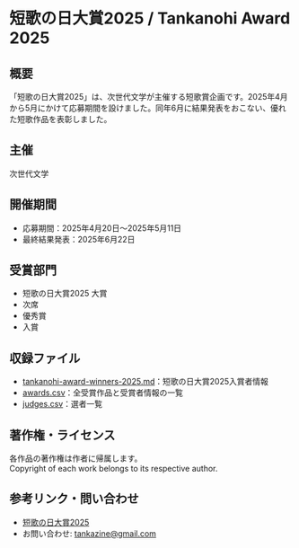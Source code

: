 # 短歌の日大賞2025 / Tankanohi Award 2025

## 概要
「短歌の日大賞2025」は、次世代文学が主催する短歌賞企画です。2025年4月から5月にかけて応募期間を設けました。同年6月に結果発表をおこない、優れた短歌作品を表彰しました。

## 主催
次世代文学

## 開催期間
- 応募期間：2025年4月20日～2025年5月11日
- 最終結果発表：2025年6月22日

## 受賞部門
- 短歌の日大賞2025 大賞
- 次席
- 優秀賞
- 入賞

## 収録ファイル
- [tankanohi-award-winners-2025.md](./tankanohi-award-winners-2025.md)：短歌の日大賞2025入賞者情報
- [awards.csv](./awards.csv)：全受賞作品と受賞者情報の一覧
- [judges.csv](.judges.csv)：選者一覧

## 著作権・ライセンス
各作品の著作権は作者に帰属します。  
Copyright of each work belongs to its respective author.

## 参考リンク・問い合わせ
- [短歌の日大賞2025](https://blog.kotobadia.com/1664)
- お問い合わせ: tankazine@gmail.com

